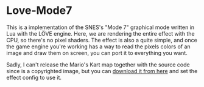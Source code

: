 # Love-Mode7
This is a implementation of the SNES's "Mode 7" graphical mode written in Lua with the LÖVE engine. Here, we are rendering the entire effect with the CPU, so there's no pixel shaders. The effect is also a quite simple, and once the game engine you're working has a way to read the pixels colors of an image and draw them on screen, you can port it to everything you want.

Sadly, I can't release the Mario's Kart map together with the source code since is a copyrighted image, but you can [download it from here](https://mkpc.malahieude.net/images/maps/map1.png) and set the effect config to use it.
